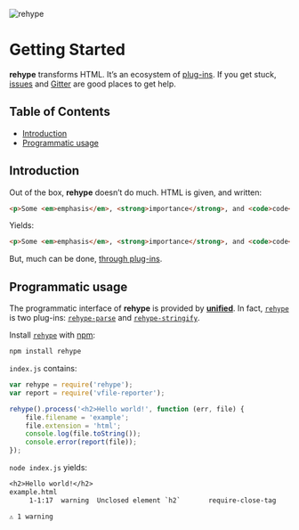 ![rehype][logo]

# Getting Started

**rehype** transforms HTML.  It’s an ecosystem of [plug-ins][plugins].
If you get stuck, [issues][] and [Gitter][] are good places to get help.

## Table of Contents

*   [Introduction](#introduction)
*   [Programmatic usage](#programmatic-usage)

## Introduction

Out of the box, **rehype** doesn’t do much.  HTML is given, and
written:

```html
<p>Some <em>emphasis</em>, <strong>importance</strong>, and <code>code</code>.
```

Yields:

```html
<p>Some <em>emphasis</em>, <strong>importance</strong>, and <code>code</code>.</p>
```

But, much can be done, [through plug-ins][plugins].

## Programmatic usage

The programmatic interface of **rehype** is provided by
[**unified**][unified].  In fact, [`rehype`][api] is two plug-ins:
[`rehype-parse`][parse] and [`rehype-stringify`][stringify].

Install [`rehype`][api] with [npm][]:

```bash
npm install rehype
```

`index.js` contains:

```js
var rehype = require('rehype');
var report = require('vfile-reporter');

rehype().process('<h2>Hello world!', function (err, file) {
    file.filename = 'example';
    file.extension = 'html';
    console.log(file.toString());
    console.error(report(file));
});
```

`node index.js` yields:

```txt
<h2>Hello world!</h2>
example.html
     1-1:17  warning  Unclosed element `h2`       require-close-tag

⚠ 1 warning
```

<!-- Definitions -->

[logo]: https://cdn.rawgit.com/wooorm/rehype/master/logo.svg

[issues]: https://github.com/wooorm/rehype/issues

[gitter]: https://gitter.im/wooorm/rehype

[npm]: https://docs.npmjs.com/cli/install

[api]: https://github.com/wooorm/rehype/tree/master/packages/rehype

[plugins]: https://github.com/wooorm/rehype/tree/master/doc/plugins.md

[unified]: https://github.com/wooorm/unified

[parse]: https://github.com/wooorm/rehype/tree/master/packages/rehype-parse

[stringify]: https://github.com/wooorm/rehype/tree/master/packages/rehype-stringify
